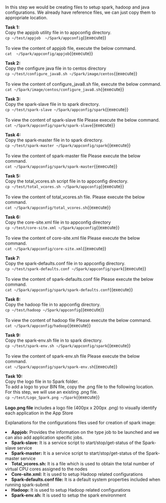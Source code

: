 In this step we would be creating files to setup spark, hadoop and java configurations.
We already have reference files, we can just copy them to appropriate location.

<b>Task 1:</b><br>
Copy the appjob utility file in to appconfig directory.
<br>`cp ~/test/appjob  ~/Spark/appconfig`{{execute}}
<br>
<br>To view the content of appjob file, execute the below command.
<br>`cat  ~/Spark/appconfig/appjob`{{execute}}


<b>Task 2:</b><br>
Copy the configure java file in to centos directory
<br>`cp ~/test/configure_java8.sh ~/Spark/image/centos`{{execute}}
<br><br>
To view the content of configure_java8.sh  file, execute the below command.
<br>`cat ~/Spark/image/centos/configure_java8.sh`{{execute}}


<b>Task 3:</b><br>
Copy the spark-slave file in to spark directory.
<br>`cp ~/test/spark-slave ~/Spark/appconfig/spark`{{execute}}
<br><br>
To view the content of spark-slave  file Please execute the below command.
<br>`cat ~/Spark/appconfig/spark/spark-slave`{{execute}}


<b>Task 4:</b><br>
Copy the spark-master file in to spark directory.
<br>`cp ~/test/spark-master ~/Spark/appconfig/spark`{{execute}}
<br><br>
To view the content of spark-master  file Please execute the below command.
<br>`cat ~/Spark/appconfig/spark/spark-master`{{execute}}


<b>Task 5:</b><br>
Copy the total_vcores.sh script file in to appconfig directory.
<br>`cp ~/test/total_vcores.sh ~/Spark/appconfig`{{execute}}
<br><br>
To view the content of total_vcores.sh file. Please execute the below command.
<br>`cat ~/Spark/appconfig/total_vcores.sh`{{execute}}


<b>Task 6:</b><br>
Copy the core-site.xml file in to appconfig directory
<br>`cp ~/test/core-site.xml ~/Spark/appconfig`{{execute}}
<br><br>
To view the content of core-site.xml file Please execute the below command.
<br>`cat ~/Spark/appconfig/core-site.xml`{{execute}}


<b>Task 7:</b><br>
Copy the spark-defaults.conf file in to appconfig directory. 
<br>`cp ~/test/spark-defaults.conf ~/Spark/appconfig/spark`{{execute}}
<br><br>
To view the content of spark-defaults.conf file Please execute the below command.
<br>`cat ~/Spark/appconfig/spark/spark-defaults.conf`{{execute}}


<b>Task 8:</b><br>
Copy the hadoop file in to appconfig directory.
<br>`cp ~/test/hadoop ~/Spark/appconfig`{{execute}}
<br><br>
To view the content of hadoop file Please execute the below command.
<br>`cat ~/Spark/appconfig/hadoop`{{execute}}


<b>Task 9:</b><br>
Copy the spark-env.sh file in to spark directory.
<br>`cp ~/test/spark-env.sh ~/Spark/appconfig/spark`{{execute}}
<br><br>
To view the content of spark-env.sh file Please execute the below command.
<br>`cat ~/Spark/appconfig/spark/spark-env.sh`{{execute}}


<b>Task 10:</b><br>
Copy the logo file in to Spark folder.
<br>To add a logo to your BIN file, copy the .png file to the following location. For this step, we will use an existing .png file. 
<br>`cp ~/test/Logo_Spark.png ~/Spark`{{execute}}<br>
<br><b>Logo.png file</b> includes a logo file (400px x 200px .png) to visually identify each application in the App Store


Explanations for the configurations files used for creation of spark image:
<br><b><li>Appjob:</b> Provides the information on the type job to be launched and we can also add application specific jobs.
<br><b><li>Spark-slave:</b> It is a service script to start/stop/get-status of the Spark-slave service
<br><b><li>Spark-master:</b> It is a service script to start/stop/get-status of the Spark-master service
<br><b><li>Total_vcores.sh:</b> It is a file which is used to obtain the total number of virtual CPU cores assigned to the nodes
<br><b><li>Core-site.xml:</b> It is used to setup Hadoop related configurations
</br><b><li>Spark-defaults.conf file:</b> It is a default system properties included when running spark-submit
<br><b><li>Hadoop:</b> It is used to setup Hadoop related configurations
<br><b><li>Spark-env.sh:</b> It is used to setup the spark environment



